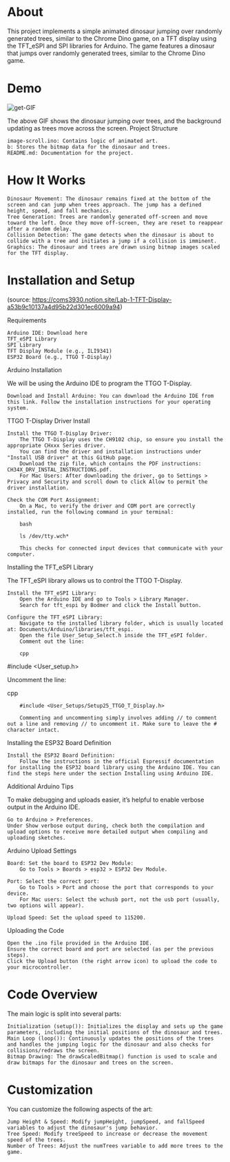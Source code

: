 # About

This project implements a simple animated dinosaur jumping over randomly generated trees, similar to the Chrome Dino game, on a TFT display using the TFT_eSPI and SPI libraries for Arduino. The game features a dinosaur that jumps over randomly generated trees, similar to the Chrome Dino game. 

# Demo
![get-GIF](https://github.com/chrixti/cesmodule1/blob/main/dino.gif)

The above GIF shows the dinosaur jumping over trees, and the background updating as trees move across the screen.
Project Structure

    image-scroll.ino: Contains logic of animated art.
    b: Stores the bitmap data for the dinosaur and trees.
    README.md: Documentation for the project.

# How It Works

    Dinosaur Movement: The dinosaur remains fixed at the bottom of the screen and can jump when trees approach. The jump has a defined height, speed, and fall mechanics.
    Tree Generation: Trees are randomly generated off-screen and move toward the left. Once they move off-screen, they are reset to reappear after a random delay.
    Collision Detection: The game detects when the dinosaur is about to collide with a tree and initiates a jump if a collision is imminent.
    Graphics: The dinosaur and trees are drawn using bitmap images scaled for the TFT display.

# Installation and Setup 
(source: https://coms3930.notion.site/Lab-1-TFT-Display-a53b9c10137a4d95b22d301ec6009a94)

Requirements

    Arduino IDE: Download here
    TFT_eSPI Library
    SPI Library
    TFT Display Module (e.g., ILI9341)
    ESP32 Board (e.g., TTGO T-Display)

Arduino Installation

We will be using the Arduino IDE to program the TTGO T-Display.

    Download and Install Arduino: You can download the Arduino IDE from this link. Follow the installation instructions for your operating system.

TTGO T-Display Driver Install

    Install the TTGO T-Display Driver:
        The TTGO T-Display uses the CH9102 chip, so ensure you install the appropriate CHxxx Series driver.
        You can find the driver and installation instructions under "Install USB driver" at this GitHub page.
        Download the zip file, which contains the PDF instructions: CH34X_DRV_INSTAL_INSTRUCTIONS.pdf.
        For Mac Users: After downloading the driver, go to Settings > Privacy and Security and scroll down to click Allow to permit the driver installation.

    Check the COM Port Assignment:
        On a Mac, to verify the driver and COM port are correctly installed, run the following command in your terminal:

        bash

        ls /dev/tty.wch*

        This checks for connected input devices that communicate with your computer.

Installing the TFT_eSPI Library

The TFT_eSPI library allows us to control the TTGO T-Display.

    Install the TFT_eSPI Library:
        Open the Arduino IDE and go to Tools > Library Manager.
        Search for tft_espi by Bodmer and click the Install button.

    Configure the TFT_eSPI Library:
        Navigate to the installed library folder, which is usually located at: Documents/Arduino/libraries/tft_espi.
        Open the file User_Setup_Select.h inside the TFT_eSPI folder.
        Comment out the line:

        cpp

#include <User_setup.h>

Uncomment the line:

cpp

        #include <User_Setups/Setup25_TTGO_T_Display.h>

        Commenting and uncommenting simply involves adding // to comment out a line and removing // to uncomment it. Make sure to leave the # character intact.

Installing the ESP32 Board Definition

    Install the ESP32 Board Definition:
        Follow the instructions in the official Espressif documentation for installing the ESP32 board library using the Arduino IDE. You can find the steps here under the section Installing using Arduino IDE.

Additional Arduino Tips

To make debugging and uploads easier, it’s helpful to enable verbose output in the Arduino IDE.

    Go to Arduino > Preferences.
    Under Show verbose output during, check both the compilation and upload options to receive more detailed output when compiling and uploading sketches.

Arduino Upload Settings

    Board: Set the board to ESP32 Dev Module:
        Go to Tools > Boards > esp32 > ESP32 Dev Module.

    Port: Select the correct port:
        Go to Tools > Port and choose the port that corresponds to your device.
        For Mac users: Select the wchusb port, not the usb port (usually, two options will appear).

    Upload Speed: Set the upload speed to 115200.

Uploading the Code

    Open the .ino file provided in the Arduino IDE.
    Ensure the correct board and port are selected (as per the previous steps).
    Click the Upload button (the right arrow icon) to upload the code to your microcontroller.
    
# Code Overview

The main logic is split into several parts:

    Initialization (setup()): Initializes the display and sets up the game parameters, including the initial positions of the dinosaur and trees.
    Main Loop (loop()): Continuously updates the positions of the trees and handles the jumping logic for the dinosaur and also checks for collisions/redraws the screen.
    Bitmap Drawing: The drawScaledBitmap() function is used to scale and draw bitmaps for the dinosaur and trees on the screen.

# Customization

You can customize the following aspects of the art:

    Jump Height & Speed: Modify jumpHeight, jumpSpeed, and fallSpeed variables to adjust the dinosaur's jump behavior.
    Tree Speed: Modify treeSpeed to increase or decrease the movement speed of the trees.
    Number of Trees: Adjust the numTrees variable to add more trees to the game.
